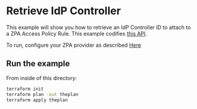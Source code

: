 # Retrieve IdP Controller

This example will show you how to retrieve an IdP Controller ID to attach to a ZPA Access Policy Rule.
This example codifies [this API](https://help.zscaler.com/zpa/api-reference#/idp-controller/getIdpById).

To run, configure your ZPA provider as described [Here](https://github.com/SecurityGeekIO/terraform-provider-zpa/blob/master/website/docs/index.html.markdown)

## Run the example

From inside of this directory:

```bash
terraform init
terraform plan -out theplan
terraform apply theplan
```
